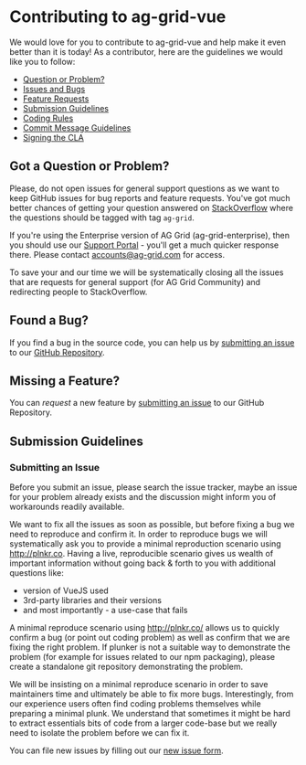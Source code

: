 # Contributing to ag-grid-vue

We would love for you to contribute to ag-grid-vue and help make it even better than it is
today! As a contributor, here are the guidelines we would like you to follow:

-   [Question or Problem?](#question)
-   [Issues and Bugs](#issue)
-   [Feature Requests](#feature)
-   [Submission Guidelines](#submit)
-   [Coding Rules](#rules)
-   [Commit Message Guidelines](#commit)
-   [Signing the CLA](#cla)

## <a name="question"></a> Got a Question or Problem?

Please, do not open issues for general support questions as we want to keep GitHub issues for bug reports and feature requests. You've got much better chances of getting your question answered on [StackOverflow](https://stackoverflow.com/questions/tagged/ag-grid) where the questions should be tagged with tag `ag-grid`.

If you're using the Enterprise version of AG Grid (ag-grid-enterprise), then you should use our [Support Portal](https://ag-grid.zendesk.com/) - you'll get a much quicker response there. Please contact accounts@ag-grid.com for access.

To save your and our time we will be systematically closing all the issues that are requests for general support (for AG Grid Community) and redirecting people to StackOverflow.

## <a name="issue"></a> Found a Bug?

If you find a bug in the source code, you can help us by
[submitting an issue](#submit-issue) to our [GitHub Repository][github].

## <a name="feature"></a> Missing a Feature?

You can _request_ a new feature by [submitting an issue](#submit-issue) to our GitHub
Repository.

## <a name="submit"></a> Submission Guidelines

### <a name="submit-issue"></a> Submitting an Issue

Before you submit an issue, please search the issue tracker, maybe an issue for your problem already exists and the discussion might inform you of workarounds readily available.

We want to fix all the issues as soon as possible, but before fixing a bug we need to reproduce and confirm it. In order to reproduce bugs we will systematically ask you to provide a minimal reproduction scenario using http://plnkr.co. Having a live, reproducible scenario gives us wealth of important information without going back & forth to you with additional questions like:

-   version of VueJS used
-   3rd-party libraries and their versions
-   and most importantly - a use-case that fails

A minimal reproduce scenario using http://plnkr.co/ allows us to quickly confirm a bug (or point out coding problem) as well as confirm that we are fixing the right problem. If plunker is not a suitable way to demonstrate the problem (for example for issues related to our npm packaging), please create a standalone git repository demonstrating the problem.

We will be insisting on a minimal reproduce scenario in order to save maintainers time and ultimately be able to fix more bugs. Interestingly, from our experience users often find coding problems themselves while preparing a minimal plunk. We understand that sometimes it might be hard to extract essentials bits of code from a larger code-base but we really need to isolate the problem before we can fix it.

You can file new issues by filling out our [new issue form](https://github.com/ag-grid/ag-grid-vue/issues/new).

[github]: https://github.com/ag-grid/ag-grid-vue
[jsfiddle]: http://jsfiddle.net
[plunker]: http://plnkr.co/edit
[runnable]: http://runnable.com
[stackoverflow]: http://stackoverflow.com/questions/tagged/ag-grid
